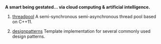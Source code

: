 **A smart being gestated... via cloud computing & artificial intelligence.**

1. [threadpool](./threadpool/)
A semi-synchronous semi-asynchronous thread pool based on C++11.

2. [designpatterns](./designpatterns/)
Template implementation for several commonly used design patterns.
